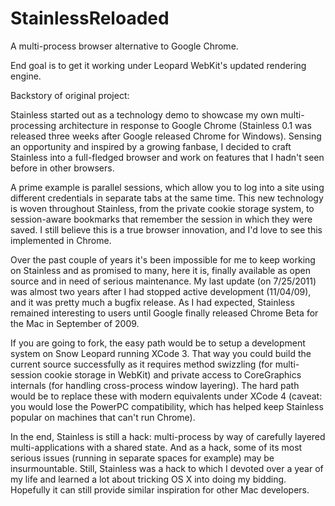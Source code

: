 StainlessReloaded
=========

A multi-process browser alternative to Google Chrome.

End goal is to get it working under Leopard WebKit's updated rendering engine.

Backstory of original project:

Stainless started out as a technology demo to showcase my own multi-processing architecture in response to Google Chrome (Stainless 0.1 was released three weeks after Google released Chrome for Windows). Sensing an opportunity and inspired by a growing fanbase, I decided to craft Stainless into a full-fledged browser and work on features that I hadn't seen before in other browsers.

A prime example is parallel sessions, which allow you to log into a site using different credentials in separate tabs at the same time. This new technology is woven throughout Stainless, from the private cookie storage system, to session-aware bookmarks that remember the session in which they were saved. I still believe this is a true browser innovation, and I'd love to see this implemented in Chrome.

Over the past couple of years it's been impossible for me to keep working on Stainless and as promised to many, here it is, finally available as open source and in need of serious maintenance.  My last update (on 7/25/2011) was almost two years after I had stopped active development (11/04/09), and it was pretty much a bugfix release.  As I had expected, Stainless remained interesting to users until Google finally released Chrome Beta for the Mac in September of 2009.

If you are going to fork, the easy path would be to setup a development system on Snow Leopard running XCode 3.  That way you could build the current source successfully as it requires method swizzling (for multi-session cookie storage in WebKit) and private access to CoreGraphics internals (for handling cross-process window layering).  The hard path would be to replace these with modern equivalents under XCode 4 (caveat: you would lose the PowerPC compatibility, which has helped keep Stainless popular on machines that can't run Chrome).

In the end, Stainless is still a hack: multi-process by way of carefully layered multi-applications with a shared state.  And as a hack, some of its most serious issues (running in separate spaces for example) may be insurmountable.  Still, Stainless was a hack to which I devoted over a year of my life and learned a lot about tricking OS X into doing my bidding.  Hopefully it can still provide similar inspiration for other Mac developers.
